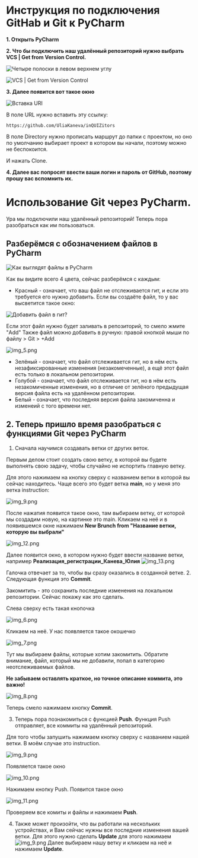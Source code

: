 # Инструкция по подключения GitHab и Git к PyCharm

**1. Открыть PyCharm**

**2. Что бы подключить наш удалённый репозиторий нужно выбрать VCS | Get from Version Control.**

![Четыре полоски в левом верхнем углу](img/img.png)

![VCS | Get from Version Control](img/img_1.png)

**3. Далее появится вот такое окно**

![Вставка URI](img/img_2.png)

В поле URL нужно вставить эту ссылку:

```
https://github.com/UliaKaneva/inQUIZitors
```

В поле Directory нужно прописать маршрут до папки с проектом, но оно по умолчанию выбирает проект в котором вы начали,
поэтому можно не беспокоится.

И нажать Clone.

**4. Далее вас попросят ввести ваши логин и пароль от GitHub, поэтому прошу вас вспомнить их.**

# Использование Git через PyCharm.
Ура мы подключили наш удалённый репозиторий! Теперь пора разобраться как им пользоваться.

## Разберёмся с обозначением файлов в PyCharm
![Как выглядят файлы в PyCharm](img/img_4.png)

Как вы видите всего 4 цвета, сейчас разберёмся с каждым:

* Красный - означает, что ваш файл не отслеживается гит, и если это требуется его нужно добавить. Если вы создаёте файл,
то у вас высветится такое окно:

![Добавить файл в гит?](img/img_3.png)

Если этот файл нужно будет заливать в репозиторий, то смело жмите "Add"
Также файл можно добавить в ручную: правой кнопкой мыши по файлу > Git > +Add

![img_5.png](img/img_5.png)

* Зелёный - означает, что файл отслеживается гит, но в нём есть незафиксированные изменения (незакомеченные), а ещё
этот файл есть только в локальном репозитории.
* Голубой - означает, что файл отслеживается гит, но в нём есть незакомиченные изменения, но в отличие от зелёного
предыдущая версия файла есть на удалённом репозитории.
* Белый - означает, что последняя версия файла закомиченна и изменеий с того времени нет.

## 2. Теперь пришло время разобраться с функциями Git через PyCharm
1. Сначала научимся создавать ветки от других веток.

Первым делом стоит создать свою ветку, в которой вы будете выполнять свою задачу, чтобы случайно не испортить главную ветку.

Для этого нажимаем на кнопку сверху с названием ветки в которой вы сейчас находитесь. Чаще всего это будет ветка **main**,
но у меня это ветка instruction:

![img_9.png](img/img_9.png)

После нажатия появится такое окно, там выбираем ветку, от которой мы создадим новую, на картинке это main. Кликаем на неё
и в появившемся окне нажимаем **New Brunch from "Название ветки, которую вы выбрали"**

![img_12.png](img/img_12.png)

Далее появится окно, в котором нужно будет ввести название ветки, например **Реализация_регистрации_Канева_Юлия**
![img_13.png](img/img_13.png)

Галочка отвечает за то, чтобы вы сразу оказались в созданной ветке.
2. Следующая функция это **Commit**.

Закомитить - это сохранить последние изменения на локальном репозитории. Сейчас покажу как это сделать.

Слева сверху есть такая кнопочка 

![img_6.png](img/img_6.png)

Кликаем на неё. У нас появляется такое окошечко

![img_7.png](img/img_7.png) 

Тут мы выбираем файлы, которые хотим закомитить. Обратите внимание, файл, который мы не добавили, попал в категорию
неотслеживаемых файлов.

**Не забываем оставлять краткое, но точное описание коммита, это важно!**

![img_8.png](img/img_8.png)

Теперь смело нажимаем кнопку **Commit**.

3. Теперь пора познакомиться с функцией **Push**.
Функция Push отправляет, все коммиты на удалённый репозиторий.

Для того чтобы запушить нажимаем кнопку сверху с названием нашей ветки. В моём случае это instruction.

![img_9.png](img/img_9.png)

Появляется такое окно 

![img_10.png](img/img_10.png)

Нажимаем кнопку Push. Появится такое окно

![img_11.png](img/img_11.png)

Проверяем все комиты и файлы и нажимаем **Push**.

4. Также может произойти, что вы работали на нескольких устройствах, и Вам сейчас нужны все последние изменения вашей ветки. Для этого
нужно сделать **Update** для этого нажимаем 
![img_9.png](img/img_9.png)
Далее выбираем нашу ветку и кликаем на неё и нажимаем **Update**. 
